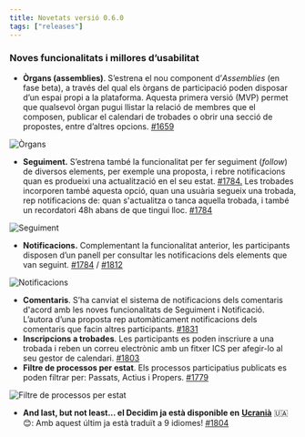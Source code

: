 ```yaml
---
title: Novetats versió 0.6.0
tags: ["releases"]
---
```


### Noves funcionalitats i millores d’usabilitat

* **Òrgans (assemblies)**. S’estrena el nou component d’_Assemblies_ (en fase beta), a través del qual els òrgans de participació poden disposar d’un espai propi a la plataforma. Aquesta primera versió (MVP) permet que qualsevol òrgan pugui llistar la relació de membres que el composen, publicar el calendari de trobades o obrir una secció de propostes, entre d’altres opcions. [ #1659](https://github.com/decidim/decidim/pull/1659)

![Òrgans](/uploads/release-0.6.0-image-1.png)
 
* **Seguiment.** S’estrena també la funcionalitat per fer seguiment (_follow_) de diversos elements, per exemple una proposta, i rebre notificacions quan es produeixi una actualització en el seu estat. [#1784.](https://github.com/decidim/decidim/pull/1784) Les trobades incorporen també aquesta opció, quan una usuària segueix una trobada, rep notificacions de: quan s'actualitza o tanca aquella trobada, i també un recordatori 48h abans de que tingui lloc. [#1784](https://github.com/decidim/decidim/pull/1784)

![Seguiment](/uploads/release-0.6.0-image-2.png)

* **Notificacions.** Complementant la funcionalitat anterior, les participants disposen d’un panell per consultar les notificacions dels elements que van seguint. [#1784](https://github.com/decidim/decidim/pull/1784) / [#1812](https://github.com/decidim/decidim/pull/1812)

![Notificacions](/uploads/release-0.6.0-image-3.png)

* **Comentaris**. S’ha canviat el sistema de notificacions dels comentaris d'acord amb les noves funcionalitats de Seguiment i Notificació. L’autora d’una proposta rep automàticament notificacions dels comentaris que facin altres participants. [#1831](https://github.com/decidim/decidim/pull/1831)
* **Inscripcions a trobades**. Les participants es poden inscriure a una trobada i reben un correu electrònic amb un fitxer ICS per afegir-lo al seu gestor de calendari. [#1803](https://github.com/decidim/decidim/pull/1803)
* **Filtre de processos per estat**. Els processos participatius publicats es poden filtrar per: Passats, Actius i Propers. [#1779](https://github.com/decidim/decidim/pull/1779)

![Filtre de processos per estat](/uploads/release-0.6.0-image-4.png)

* **And last, but not least... el Decidim ja està disponible en** [**Ucranià**](https://es.wikipedia.org/wiki/Idioma_ucraniano) 🇺🇦😊: Amb aquest últim ja està traduït a 9 idiomes! [#1804](https://github.com/decidim/decidim/pull/1804)
